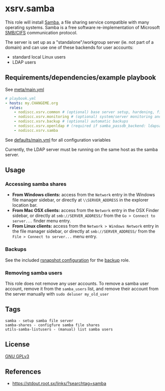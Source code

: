 # xsrv.samba

This role will install [Samba](https://en.wikipedia.org/wiki/Samba_(software)), a file sharing service compatible with many operating systems. Samba is a free software re-implementation of Microsoft [SMB/CIFS](https://en.wikipedia.org/wiki/Server_Message_Block) communication protocol.

The server is set up as a "standalone"/workgroup server (ie. not part of a domain) and can use one of these backends for user accounts:
- standard local Linux users
- LDAP users

## Requirements/dependencies/example playbook

See [meta/main.yml](meta/main.yml)

```yaml
# playbook.yml
- hosts: my.CHANGEME.org
  roles:
    - nodiscc.xsrv.common # (optional) base server setup, hardening, firewall
    - nodiscc.xsrv.monitoring # (optional) system/server monitoring and health checks
    - nodiscc.xsrv.backup # (optional) automatic backups
    - nodiscc.xsrv.openldap # (required if samba_passdb_backend: ldapsam) LDAP user backend
    - nodiscc.xsrv.samba
```

See [defaults/main.yml](defaults/main.yml) for all configuration variables

Currently, the LDAP server must be running on the same host as the samba server.

## Usage

### Accessing samba shares

- **From Windows clients:** access from the `Network` entry in the Windows file manager sidebar, or directly at `\\SERVER_ADDRESS` in the explorer location bar.
- **From Mac OSX clients:** access from the `Network` entry in the OSX Finder sidebar, or directly at `smb://SERVER_ADDRESS/` from the `Go > Connect to server...` finder menu entry.
- **From Linux clients:** access from the `Network > Windows Network` entry in the file manager sidebar, or directly at `smb://SERVER_ADDRESS/` from the `File > Connect to server...` menu entry.

### Backups

See the included [rsnapshot configuration](templates/etc_rsnapshot.d_samba.conf.j2) for the [backup](../backup/) role.

### Removing samba users

This role does not remove any user accounts. To remove a samba user account, remove it from the `samba_users` list, and remove their account from the server manually with `sudo deluser my_old_user`

## Tags

<!--BEGIN TAGS LIST-->
```
samba - setup samba file server
samba-shares - configfure samba file shares
utils-samba-listusers - (manual) list samba users
```
<!--END TAGS LIST-->

## License

[GNU GPLv3](../../LICENSE)


## References

- https://stdout.root.sx/links/?searchtag=samba
